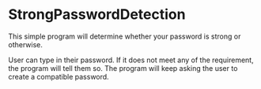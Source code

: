 # StrongPasswordDetection
This simple program will determine whether your password is strong or otherwise.

User can type in their password.
If it does not meet any of the requirement, the program will tell them so.
The program will keep asking the user to create a compatible password.
